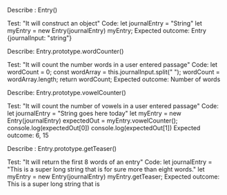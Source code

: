 Describe : Entry()

Test: "It will construct an object"
Code:
let journalEntry = "String"
let myEntry = new Entry(journalEntry)
myEntry;
Expected outcome: Entry {journalInput: "string"}

Describe: Entry.prototype.wordCounter()

Test: "It will count the number words in a user entered passage"
Code:
let wordCount = 0;
const wordArray = this.journalInput.split(" ");
wordCount = wordArray.length;
return wordCount;
Expected outcome: Number of words

Describe: Entry.prototype.vowelCounter()

Test: "It will count the number of vowels in a user entered passage"
Code:
let journalEntry = "String goes here today"
let myEntry = new Entry(journalEntry)
expectedOut = myEntry.vowelCounter();
console.log(expectedOut[0])
console.log(expectedOut[1])
Expected outcome: 6, 15

Describe : Entry.prototype.getTeaser()

Test: "It will return the first 8 words of an entry"
Code:
let journalEntry = "This is a super long string that is for sure more than eight words."
let myEntry = new Entry(journalEntry)
myEntry.getTeaser;
Expected outcome: This is a super long string that is

